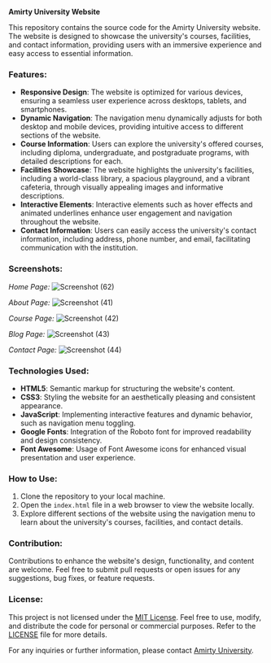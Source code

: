 **Amirty University Website**

This repository contains the source code for the Amirty University website. The website is designed to showcase the university's courses, facilities, and contact information, providing users with an immersive experience and easy access to essential information.

### Features:
- **Responsive Design**: The website is optimized for various devices, ensuring a seamless user experience across desktops, tablets, and smartphones.
- **Dynamic Navigation**: The navigation menu dynamically adjusts for both desktop and mobile devices, providing intuitive access to different sections of the website.
- **Course Information**: Users can explore the university's offered courses, including diploma, undergraduate, and postgraduate programs, with detailed descriptions for each.
- **Facilities Showcase**: The website highlights the university's facilities, including a world-class library, a spacious playground, and a vibrant cafeteria, through visually appealing images and informative descriptions.
- **Interactive Elements**: Interactive elements such as hover effects and animated underlines enhance user engagement and navigation throughout the website.
- **Contact Information**: Users can easily access the university's contact information, including address, phone number, and email, facilitating communication with the institution.

### Screenshots:
*Home Page:*
![Screenshot (62)](https://github.com/surajkumar345678/Amirty-University/assets/60316890/c203a7d9-772b-4e4d-99d8-9043884f9fbc)

*About Page:*
![Screenshot (41)](https://github.com/surajkumar345678/Amirty-University/assets/60316890/c26cb685-ca69-4f73-85d4-c2ceb845dce2)

*Course Page:*
![Screenshot (42)](https://github.com/surajkumar345678/Amirty-University/assets/60316890/b657e562-9276-4078-a4d0-3c1208297f4c)

*Blog Page:*
![Screenshot (43)](https://github.com/surajkumar345678/Amirty-University/assets/60316890/cd0f5178-e12a-4bc6-89df-50ef0a829882)

*Contact Page:*
![Screenshot (44)](https://github.com/surajkumar345678/Amirty-University/assets/60316890/de80e240-4215-4f8c-a2b2-6ffcd87124c0)


### Technologies Used:
- **HTML5**: Semantic markup for structuring the website's content.
- **CSS3**: Styling the website for an aesthetically pleasing and consistent appearance.
- **JavaScript**: Implementing interactive features and dynamic behavior, such as navigation menu toggling.
- **Google Fonts**: Integration of the Roboto font for improved readability and design consistency.
- **Font Awesome**: Usage of Font Awesome icons for enhanced visual presentation and user experience.

### How to Use:
1. Clone the repository to your local machine.
2. Open the `index.html` file in a web browser to view the website locally.
3. Explore different sections of the website using the navigation menu to learn about the university's courses, facilities, and contact details.

### Contribution:
Contributions to enhance the website's design, functionality, and content are welcome. Feel free to submit pull requests or open issues for any suggestions, bug fixes, or feature requests.

### License:
This project is not licensed under the [MIT License](LICENSE). Feel free to use, modify, and distribute the code for personal or commercial purposes. Refer to the [LICENSE](LICENSE) file for more details.

For any inquiries or further information, please contact [Amirty University](https://amirtyuniversity.netlify.app/contact).
